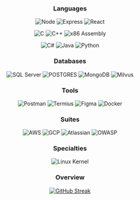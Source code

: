 <div align="center">

 

 ### Languages 
 
 ![Node](https://img.shields.io/badge/%E2%80%8E-Node.JS-8957e5?style=for-the-badge&logo=nodedotjs&logoColor=D6E7FF)
 ![Express](https://img.shields.io/badge/%E2%80%8E-Express.JS-8957e5?style=for-the-badge&logo=javascript&logoColor=D6E7FF)
 ![React](https://img.shields.io/badge/%E2%80%8E-React.JS-8957e5?style=for-the-badge&logo=react&logoColor=D6E7FF)
 
 ![C](https://img.shields.io/badge/%E2%80%8E-C-8957e5?style=for-the-badge&logo=C&logoColor=D6E7FF)
 ![C++](https://img.shields.io/badge/%E2%80%8E-C++-8957e5?style=for-the-badge&logo=cplusplus&logoColor=D6E7FF)
 ![x86 Assembly](https://img.shields.io/badge/%E2%80%8E-Assembly-8957e5?style=for-the-badge&logo=assemblyscript&logoColor=D6E7FF)
 
 ![C#](https://img.shields.io/badge/%E2%80%8E-C%23-8957e5?style=for-the-badge&logo=csharp&logoColor=D6E7FF)
 ![Java](https://img.shields.io/badge/%E2%80%8E-Java-8957e5?style=for-the-badge&logo=Oracle&logoColor=D6E7FF)
 ![Python](https://img.shields.io/badge/%E2%80%8E-Python-8957e5?style=for-the-badge&logo=Python&logoColor=D6E7FF)

 
  ### Databases
 ![SQL Server](https://img.shields.io/badge/%E2%80%8E-SQL-1755ad?style=for-the-badge&logo=microsoftsqlserver&logoColor=D6E7FF)
 ![POSTGRES](https://img.shields.io/badge/%E2%80%8E-POSTGRES-1755ad?style=for-the-badge&logo=postgresql&logoColor=D6E7FF)
 ![MongoDB](https://img.shields.io/badge/%E2%80%8E-Mongo-1755ad?style=for-the-badge&logo=MongoDB&logoColor=D6E7FF)
 ![Milvus](https://img.shields.io/badge/Milvus-20B2AA?style=for-the-badge&color=1755ad)


  ### Tools
 ![Postman](https://img.shields.io/badge/%E2%80%8E-postman-25abba?style=for-the-badge&logo=postman&logoColor=D6E7FF)
 ![Termius](https://img.shields.io/badge/%E2%80%8E-Termius-25abba?style=for-the-badge&logo=gnometerminal&logoColor=D6E7FF)
 ![Figma](https://img.shields.io/badge/%E2%80%8E-Figma-25abba?style=for-the-badge&logo=figma&logoColor=D6E7FF)
 ![Docker](https://img.shields.io/badge/%E2%80%8E-Docker-25abba?style=for-the-badge&logo=docker&logoColor=D6E7FF)

 
  ### Suites
 ![AWS](https://img.shields.io/badge/%E2%80%8E-AWS-32a85a?style=for-the-badge&logo=amazonaws&logoColor=D6E7FF)
 ![GCP](https://img.shields.io/badge/%E2%80%8E-GCP-32a85a?style=for-the-badge&logo=googlecloud&logoColor=D6E7FF)
 ![Atlassian](https://img.shields.io/badge/%E2%80%8E-Atlassian-32a85a?style=for-the-badge&logo=atlassian&logoColor=D6E7FF)
 ![OWASP](https://img.shields.io/badge/%E2%80%8E-OWASP-32a85a?style=for-the-badge&logo=OWASP&logoColor=D6E7FF)
 
 ### Specialties
 ![Linux Kernel](https://img.shields.io/badge/%E2%80%8E-Linux-ad1f5d?style=for-the-badge&logo=linux&logoColor=D6E7FF)

 ### Overview
 [![GitHub Streak](https://github-readme-streak-stats.herokuapp.com?user=agahEbrahimi&theme=tokyonight&hide_border=true)](https://git.io/streak-stats)

</div>
